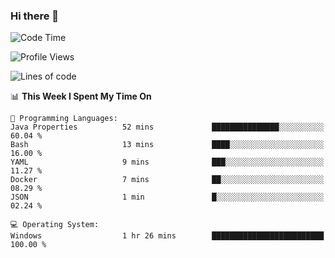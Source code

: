 ### Hi there 👋
<!--START_SECTION:waka-->
![Code Time](http://img.shields.io/badge/Code%20Time-77%20hrs%2038%20mins-blue)

![Profile Views](http://img.shields.io/badge/Profile%20Views-0-blue)

![Lines of code](https://img.shields.io/badge/From%20Hello%20World%20I%27ve%20Written-656.8%20thousand%20lines%20of%20code-blue)

📊 **This Week I Spent My Time On** 

```text
💬 Programming Languages: 
Java Properties          52 mins             ███████████████░░░░░░░░░░   60.04 % 
Bash                     13 mins             ████░░░░░░░░░░░░░░░░░░░░░   16.00 % 
YAML                     9 mins              ███░░░░░░░░░░░░░░░░░░░░░░   11.27 % 
Docker                   7 mins              ██░░░░░░░░░░░░░░░░░░░░░░░   08.29 % 
JSON                     1 min               █░░░░░░░░░░░░░░░░░░░░░░░░   02.24 % 

💻 Operating System: 
Windows                  1 hr 26 mins        █████████████████████████   100.00 % 
```


<!--END_SECTION:waka-->
<!--
**AnimeruFR/AnimeruFR** is a ✨ _special_ ✨ repository because its `README.md` (this file) appears on your GitHub profile.

Here are some ideas to get you started:

- 🔭 I’m currently working on ...
- 🌱 I’m currently learning ...
- 👯 I’m looking to collaborate on ...
- 🤔 I’m looking for help with ...
- 💬 Ask me about ...
- 📫 How to reach me: ...
- 😄 Pronouns: ...
- ⚡ Fun fact: ...
-->
